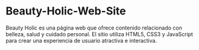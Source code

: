 # Beauty-Holic-Web-Site
Beauty Holic es una página web que ofrece contenido relacionado con belleza, salud y cuidado personal. El sitio utiliza HTML5, CSS3 y JavaScript para crear una experiencia de usuario atractiva e interactiva.
